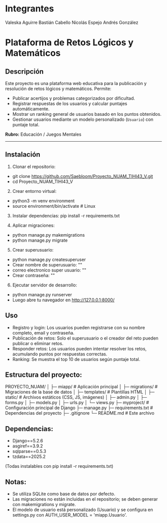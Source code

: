 # Integrantes
Valeska Aguirre
Bastián Cabello
Nicolás Espejo
Andrés González

# Plataforma de Retos Lógicos y Matemáticos

## Descripción
Este proyecto es una plataforma web educativa para la publicación y resolución de retos lógicos y matemáticos. Permite:  
- Publicar acertijos y problemas categorizados por dificultad.  
- Registrar respuestas de los usuarios y calcular puntajes automáticamente.  
- Mostrar un ranking general de usuarios basado en los puntos obtenidos.  
- Gestionar usuarios mediante un modelo personalizado (`Usuario`) con puntaje total.  

**Rubro:** Educación / Juegos Mentales

---

## Instalación

1. Clonar el repositorio:
- git clone https://github.com/Saebloom/Proyecto_NUAM_TIHI43_V.git
- cd Proyecto_NUAM_TIHI43_V

2. Crear entorno virtual:
- python3 -m venv environment
- source environment/bin/activate  # Linux

3. Instalar dependencias:
pip install -r requirements.txt

4. Aplicar migraciones:
- python manage.py makemigrations
- python manage.py migrate

5. Crear superusuario:
- python manage.py createsuperuser
- Crear nombre de superusuario: ""
- correo electronico super usuario: ""
- Crear contraseña: ""

6. Ejecutar servidor de desarrollo:
- python manage.py runserver
- Luego abre tu navegador en http://127.0.0.1:8000/

## Uso

- Registro y login: Los usuarios pueden registrarse con su nombre completo, email y contraseña.
- Publicación de retos: Solo el superusuario o el creador del reto pueden publicar o eliminar retos.
- Responder retos: Los usuarios pueden intentar resolver los retos, acumulando puntos por respuestas correctas.
- Ranking: Se muestra el top 10 de usuarios según puntaje total.

## Estructura del proyecto:

PROYECTO_NUAM/
│
├─ miapp/                  # Aplicación principal
│   ├─ migrations/         # Migraciones de la base de datos
│   ├─ templates/          # Plantillas HTML
│   ├─ static/             # Archivos estáticos (CSS, JS, imágenes)
│   ├─ admin.py
│   ├─ forms.py
│   ├─ models.py
│   ├─ urls.py
│   └─ views.py
├─ myproject/              # Configuración principal de Django
├─ manage.py
├─ requirements.txt        # Dependencias del proyecto
├─ .gitignore
└─ README.md               # Este archivo

## Dependencias:

- Django==5.2.6
- asgiref==3.9.2
- sqlparse==0.5.3
- tzdata==2025.2

(Todas instalables con pip install -r requirements.txt)

## Notas:

- Se utiliza SQLite como base de datos por defecto.
- Las migraciones no están incluidas en el repositorio; se deben generar con makemigrations y migrate.
- El modelo de usuario está personalizado (Usuario) y se configura en settings.py con AUTH_USER_MODEL = 'miapp.Usuario'.
